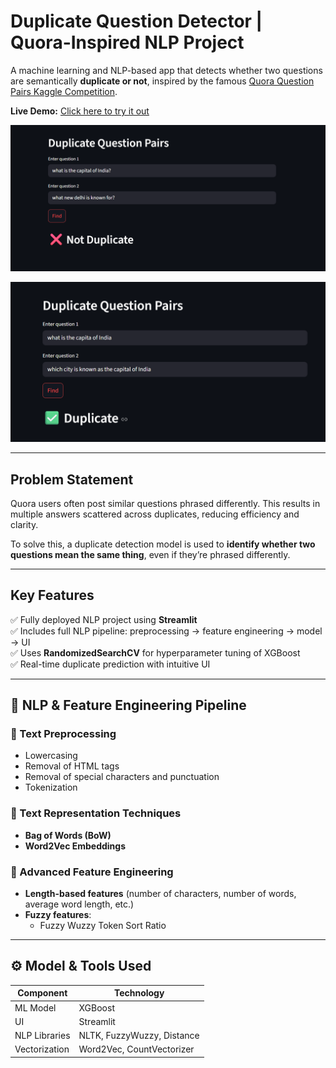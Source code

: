 
#  Duplicate Question Detector | Quora-Inspired NLP Project

A machine learning and NLP-based app that detects whether two questions are semantically **duplicate or not**, inspired by the famous [Quora Question Pairs Kaggle Competition](https://www.kaggle.com/competitions/quora-question-pairs/overview).

**Live Demo:** [Click here to try it out](https://quora-qp-project00.streamlit.app/)

![Screenshot](Notduplicate.png)

![Screenshot](Duplicate.png)

---

## Problem Statement

Quora users often post similar questions phrased differently. This results in multiple answers scattered across duplicates, reducing efficiency and clarity. 

To solve this, a duplicate detection model is used to **identify whether two questions mean the same thing**, even if they’re phrased differently.

---

## Key Features

✅ Fully deployed NLP project using **Streamlit**  
✅ Includes full NLP pipeline: preprocessing → feature engineering → model → UI  
✅ Uses **RandomizedSearchCV** for hyperparameter tuning of XGBoost  
✅ Real-time duplicate prediction with intuitive UI   

---

## 🧠 NLP & Feature Engineering Pipeline

### 🔧 Text Preprocessing
- Lowercasing
- Removal of HTML tags
- Removal of special characters and punctuation
- Tokenization

### 🧪 Text Representation Techniques
- **Bag of Words (BoW)**
- **Word2Vec Embeddings**

### 🧩 Advanced Feature Engineering
- **Length-based features** (number of characters, number of words, average word length, etc.)
- **Fuzzy features**:
  - Fuzzy Wuzzy Token Sort Ratio
---

## ⚙️ Model & Tools Used

| Component       | Technology |
|----------------|------------|
| ML Model        | XGBoost    |
| UI              | Streamlit  |
| NLP Libraries   | NLTK, FuzzyWuzzy, Distance|
| Vectorization   | Word2Vec, CountVectorizer |

